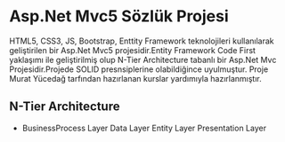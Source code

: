 # Asp.Net Mvc5 Sözlük Projesi

HTML5, CSS3, JS, Bootstrap, Enttity Framework teknolojileri kullanılarak geliştirilen bir Asp.Net Mvc5 projesidir.Entity Framework Code First yaklaşımı ile geliştirilmiş olup N-Tier Architecture tabanlı bir Asp.Net Mvc Projesidir.Projede SOLID presnsiplerine olabildiğince uyulmuştur. Proje Murat Yücedağ tarfından hazırlanan kurslar yardımıyla hazırlanmıştır.

## N-Tier Architecture

- BusinessProcess Layer
 Data Layer
Entity Layer
Presentation Layer






